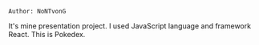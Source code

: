 `Author: NoNTvonG`

It's mine presentation project.
I used JavaScript language and framework React.
This is Pokedex.
